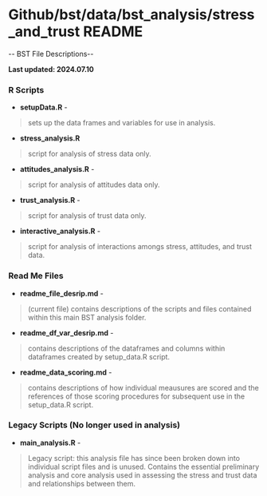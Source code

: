 #  Github/bst/data/bst_analysis/stress_and_trust README 


-- BST File Descriptions--

**Last updated: 2024.07.10**


### R Scripts

- **setupData.R** -
> sets up the data frames and variables for use in analysis.
    
    
- **stress_analysis.R**
> script for analysis of stress data only.


- **attitudes_analysis.R** -
> script for analysis of attitudes data only.


- **trust_analysis.R** -
> script for analysis of trust data only.


- **interactive_analysis.R** -
> script for analysis of interactions amongs stress, attitudes, and trust data.


    
### Read Me Files

- **readme_file_desrip.md** -
> (current file) contains descriptions of the scripts and files contained within this main BST analysis folder.

- **readme_df_var_desrip.md** -
> contains descriptions of the dataframes and columns within dataframes created by setup_data.R  script.

- **readme_data_scoring.md** -
> contains descriptions of how individual meausures are scored and the references of those scoring procedures for subsequent use in the setup_data.R script. 



### Legacy Scripts (No longer used in analysis)

- **main_analysis.R** -
> Legacy script: this analysis file has since been broken down into individual script files and is unused.
Contains the essential preliminary analysis and core analysis used in assessing the stress and trust data and relationships between them.